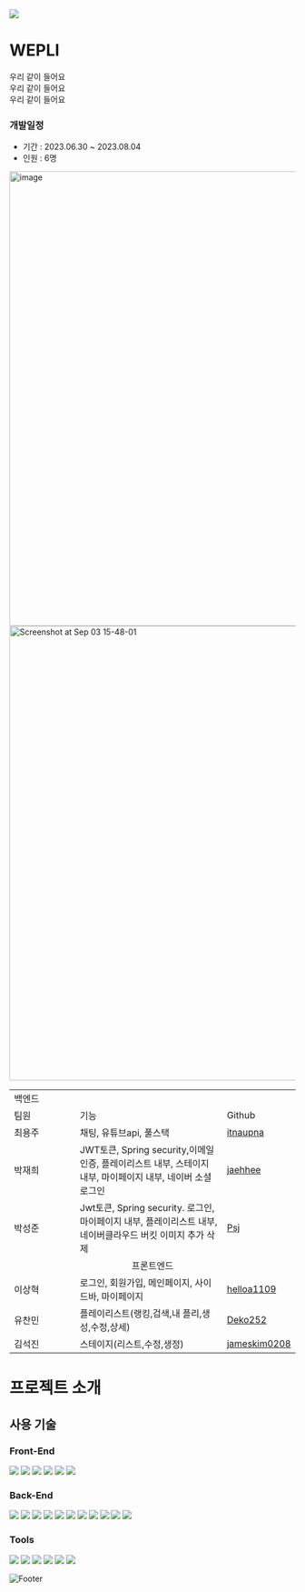 <img src="https://capsule-render.vercel.app/api?type=Waving&color=gradient&height=200&section=header&text=WEPLI&fontSize=90" />

# WEPLI
우리 같이 들어요<br/>
우리 같이 들어요<br/>
우리 같이 들어요
### 개발일정
* 기간 : 2023.06.30 ~ 2023.08.04
* 인원 : 6명

<img width="800" alt="image" src="https://github.com/itnaupna/wepli/assets/124419012/2ee8e84d-4993-463b-adf6-7e2579fe1478">
<img width="800" alt="Screenshot at Sep 03 15-48-01" src="https://github.com/itnaupna/wepli/assets/124419012/2b150c82-ad23-45ac-acaa-10b7421c08b7">

<table width="800">
  <tr style="align-items: center;">
    <td colspan="3" >백엔드</td>
  </tr>
  <tr>
    <td width="100">팀원</td>
    <td>기능</td>
    <td>Github</td>
  </tr>
  <tr>
    <td>최용주</td>
    <td>채팅, 유튜브api, 풀스택</td>
    <td><a href="https://github.com/itnaupna">itnaupna</td>
  </tr>
  <tr>
    <td>박재희</td>
    <td>JWT토큰, Spring security,이메일인증, 플레이리스트 내부, 스테이지 내부, 마이페이지 내부, 네이버 소셜로그인</td>
    <td><a href="https://github.com/jaehhee">jaehhee</td>
  </tr>
   <tr>
    <td>박성준</td>
    <td>Jwt토큰, Spring security. 로그인, 마이페이지 내부, 플레이리스트 내부, 네이버클라우드 버킷 이미지 추가 삭제</td>
    <td><a href="https://github.com/Psj109079">Psj</td>
  </tr>
    <tr>
    <td colspan="3" style="text-align: center;">프론트엔드</td>
  </tr>
    <tr text-align="center">
    <td>이상혁</td>
    <td>로그인, 회원가입, 메인페이지, 사이드바, 마이페이지</td>
    <td><a href="https://github.com/helloa1109">helloa1109</td>
  </tr>
  <tr>
    <td>유찬민</td>
    <td>플레이리스트(랭킹,검색,내 플리,생성,수정,상세)</td>
    <td><a href="https://github.com/Deko252">Deko252</td>
  </tr>
   <tr>
    <td>김석진</td>
    <td>스테이지(리스트,수정,생정)</td>
    <td><a href="https://github.com/jameskim0208">jameskim0208</td>
  </tr>
</table>

# 프로젝트 소개

## 사용 기술
### Front-End
<div>
  <img src="https://img.shields.io/badge/css-1572B6?style=for-the-badge&logo=css3&logoColor=white"> 
  <img src="https://img.shields.io/badge/javascript-F7DF1E?style=for-the-badge&logo=javascript&logoColor=black"> 
  <img src="https://img.shields.io/badge/react-61DAFB?style=for-the-badge&logo=react&logoColor=white">
  <img src="https://img.shields.io/badge/Axios-5A29E4?style=for-the-badge&logo=Axios&logoColor=white">
  <img src="https://img.shields.io/badge/reactrouter-CA4245?style=for-the-badge&logo=reactrouter&logoColor=white">
  <img src="https://img.shields.io/badge/greensock-88CE02?style=for-the-badge&logo=greensock&logoColor=white">
</div>

### Back-End

<div>
  <img src="https://img.shields.io/badge/java 11-007396?style=for-the-badge&logo=java&logoColor=white"> 
  <img src="https://img.shields.io/badge/Swagger-85EA2D?style=for-the-badge&logo=Swagger&logoColor=white"> 
  <img src="https://img.shields.io/badge/apache tomcat 9-F8DC75?style=for-the-badge&logo=apachetomcat&logoColor=black">
  <img src="https://img.shields.io/badge/mysql 8-4479A1?style=for-the-badge&logo=mysql&logoColor=white"> 
  <img src="https://img.shields.io/badge/spring_boot-6DB33F?style=for-the-badge&logo=spring&logoColor=white"> 
  <img src="https://img.shields.io/badge/Gradle-c71a36?style=for-the-badge&logo=Gradle&logoColor=white">
  <img src="https://img.shields.io/badge/Naver-03C75A?style=for-the-badge&logo=Naver&logoColor=white">
  <img src="https://img.shields.io/badge/apachemaven-C71A36?style=for-the-badge&logo=apachemaven&logoColor=white">
  <img src="https://img.shields.io/badge/docker-2496ED?style=for-the-badge&logo=docker&logoColor=white">
  <img src="https://img.shields.io/badge/jenkins-D24939?style=for-the-badge&logo=jenkins&logoColor=white">
  <img src="https://img.shields.io/badge/ubuntu-E95420?style=for-the-badge&logo=ubuntu&logoColor=white">

</div>



### Tools
<div> 
  <img src="https://img.shields.io/badge/intellij-000000?style=for-the-badge&logo=intellijidea&logoColor=white">
  <img src="https://img.shields.io/badge/github-181717?style=for-the-badge&logo=github&logoColor=white">
  <img src="https://img.shields.io/badge/git-F05032?style=for-the-badge&logo=git&logoColor=white">
  <img src="https://img.shields.io/badge/Discord-5865F2?style=for-the-badge&logo=Discord&logoColor=white">
  <img src="https://img.shields.io/badge/figma-F24E1E?style=for-the-badge&logo=figma&c%2B%2B&logoColor=white">
  <img src="https://img.shields.io/badge/npm-F24E1E?style=for-the-badge&logo=npm&c%2B%2B&logoColor=white">
</div>



![Footer](https://capsule-render.vercel.app/api?type=waving&color=gradient&height=200&section=footer)

